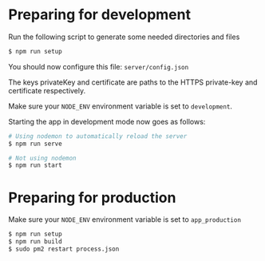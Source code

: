 # Preparing for development
Run the following script to generate some needed directories and files
```sh
$ npm run setup
```

You should now configure this file: `server/config.json`

The keys privateKey and certificate are paths to the HTTPS private-key and certificate respectively.

Make sure your `NODE_ENV` environment variable is set to `development`.

Starting the app in development mode now goes as follows:
```sh
# Using nodemon to automatically reload the server
$ npm run serve

# Not using nodemon
$ npm run start
```

# Preparing for production
Make sure your `NODE_ENV` environment variable is set to `app_production`
```sh
$ npm run setup
$ npm run build
$ sudo pm2 restart process.json
```
